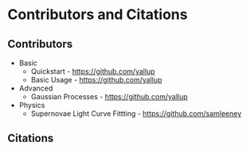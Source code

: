 # Contributors and Citations

## Contributors

- Basic
    - Quickstart - https://github.com/yallup
    - Basic Usage - https://github.com/yallup
- Advanced
    - Gaussian Processes - https://github.com/yallup
- Physics
    - Supernovae Light Curve Fittting - https://github.com/samleeney


## Citations

```{bibliography}
```